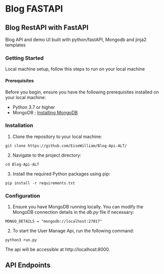 # Blog FASTAPI

## Blog RestAPI with FastAPI
Blog API and demo UI built with python/fastAPI, Mongodb and jinja2 templates

### Getting Started
Local machine setup, follow this steps to run on your local machine

#### Prerequisites
Before you begin, ensure you have the following prerequisites installed on your local machine:

- Python 3.7 or higher
- MongoDB ;
[Installing MongoDB](https://www.mongodb.com/docs/manual/administration/install-community/)

### Installation
1. Clone the repository to your local machine:

`git clone https://github.com/EiseWilliam/Blog-Api-ALT/`

2. Navigate to the project directory:

`cd Blog-Api-ALT`

3. Install the required Python packages using pip:

```pip install -r requirements.txt```

### Configuration
1. Ensure you have MongoDB running locally. You can modify the MongoDB connection details in the *db.py* file if necessary:

``MONGO_DETAILS = "mongodb://localhost:27017"``

2. To start the User Manage Api, run the following command:
   
`python3 run.py`

The api will be accessible at http://localhost:8000.


## API Endpoints







